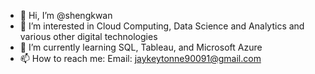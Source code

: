 - 👋 Hi, I’m @shengkwan
- 👀 I’m interested in Cloud Computing, Data Science and Analytics and various other digital technologies
- 🌱 I’m currently learning SQL, Tableau, and Microsoft Azure
- 📫 How to reach me: Email: jaykeytonne90091@gmail.com

<!---
shengkwan/shengkwan is a ✨ special ✨ repository because its `README.md` (this file) appears on your GitHub profile.
You can click the Preview link to take a look at your changes.
--->
